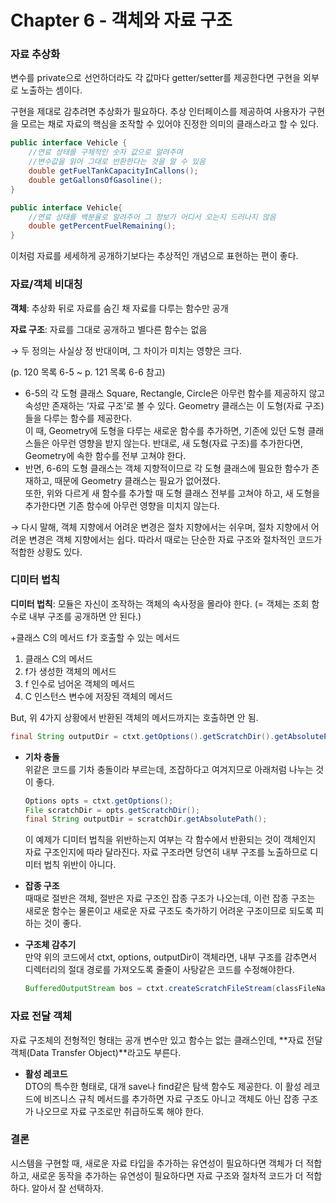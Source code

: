 # Chapter 6 - 객체와 자료 구조

### 자료 추상화

 변수를 private으로 선언하더라도 각 값마다 getter/setter를 제공한다면 구현을 외부로 노출하는 셈이다.

 구현을 제대로 감추려면 추상화가 필요하다. 추상 인터페이스를 제공하여 사용자가 구현을 모르는 채로 자료의 핵심을 조작할 수 있어야 진정한 의미의 클래스라고 할 수 있다.

```java
public interface Vehicle {
	//연료 상태를 구체적인 숫자 값으로 알려주며 
	//변수값을 읽어 그대로 반환한다는 것을 알 수 있음
	double getFuelTankCapacityInCallons();
	double getGallonsOfGasoline();
}

public interface Vehicle{
	//연료 상태를 백분율로 알려주어 그 정보가 어디서 오는지 드러나지 않음
	double getPercentFuelRemaining();
}
```

 이처럼 자료를 세세하게 공개하기보다는 추상적인 개념으로 표현하는 편이 좋다.

### 자료/객체 비대칭

**객체**: 추상화 뒤로 자료를 숨긴 채 자료를 다루는 함수만 공개

**자료 구조**: 자료를 그대로 공개하고 별다른 함수는 없음

→ 두 정의는 사실상 정 반대이며, 그 차이가 미치는 영향은 크다.

(p. 120 목록 6-5 ~ p. 121 목록 6-6 참고)

- 6-5의 각 도형 클래스 Square, Rectangle, Circle은 아무런 함수를 제공하지 않고 속성만 존재하는 ‘자료 구조’로 볼 수 있다. Geometry 클래스는 이 도형(자료 구조)들을 다루는 함수를 제공한다.</br>
 이 때, Geometry에 도형을 다루는 새로운 함수를 추가하면, 기존에 있던 도형 클래스들은 아무런 영향을 받지 않는다. 반대로, 새 도형(자료 구조)를 추가한다면, Geometry에 속한 함수를 전부 고쳐야 한다.
- 반면, 6-6의 도형 클래스는 객체 지향적이므로 각 도형 클래스에 필요한 함수가 존재하고, 때문에 Geometry 클래스는 필요가 없어졌다.</br>
 또한, 위와 다르게 새 함수를 추가할 때 도형 클래스 전부를 고쳐야 하고, 새 도형을 추가한다면 기존 함수에 아무런 영향을 미치지 않는다.

→ 다시 말해, 객체 지향에서 어려운 변경은 절차 지향에서는 쉬우며, 절차 지향에서 어려운 변경은 객체 지향에서는 쉽다. 따라서 때로는 단순한 자료 구조와 절차적인 코드가 적합한 상황도 있다.

### 디미터 법칙

 **디미터 법칙**: 모듈은 자신이 조작하는 객체의 속사정을 몰라야 한다. (= 객체는 조회 함수로 내부 구조를 공개하면 안 된다.)

 +클래스 C의 메서드 f가 호출할 수 있는 메서드

1. 클래스 C의 메서드
2. f가 생성한 객체의 메서드
3. f 인수로 넘어온 객체의 메서드
4. C 인스턴스 변수에 저장된 객체의 메서드

 But, 위 4가지 상황에서 반환된 객체의 메서드까지는 호출하면 안 됨.

```java
final String outputDir = ctxt.getOptions().getScratchDir().getAbsolutePath();
```

- **기차 충돌** </br>
 위같은 코드를 기차 충돌이라 부르는데, 조잡하다고 여겨지므로 아래처럼 나누는 것이 좋다.
    
    ```java
    Options opts = ctxt.getOptions();
    File scratchDir = opts.getScratchDir();
    final String outputDir = scratchDir.getAbsolutePath();
    ```
    
     이 예제가 디미터 법칙을 위반하는지 여부는 각 함수에서 반환되는 것이 객체인지 자료 구조인지에 따라 달라진다. 자료 구조라면 당연히 내부 구조를 노출하므로 디미터 법칙 위반이 아니다.
    
- **잡종 구조** </br>
 때때로 절반은 객체, 절반은 자료 구조인 잡종 구조가 나오는데, 이런 잡종 구조는 새로운 함수는 물론이고 새로운 자료 구조도 축가하기 어려운 구조이므로 되도록 피하는 것이 좋다.
- **구조체 감추기** </br>
 만약 위의 코드에서 ctxt, options, outputDir이 객체라면, 내부 구조를 감추면서 디렉터리의 절대 경로를 가져오도록 줄줄이 사탕같은 코드를 수정해야한다.
    
    ```java
    BufferedOutputStream bos = ctxt.createScratchFileStream(classFileName);
    ```
    

### 자료 전달 객체

 자료 구조체의 전형적인 형태는 공개 변수만 있고 함수는 없는 클래스인데, **자료 전달 객체(Data Transfer Object)**라고도 부른다.

- **활성 레코드** </br>
 DTO의 특수한 형태로, 대개 save나 find같은 탐색 함수도 제공한다. 이 활성 레코드에 비즈니스 규칙 메서드를 추가하면 자료 구조도 아니고 객체도 아닌 잡종 구조가 나오므로 자료 구조로만 취급하도록 해야 한다.

### 결론

 시스템을 구현할 때, 새로운 자료 타입을 추가하는 유연성이 필요하다면 객체가 더 적합하고, 새로운 동작을 추가하는 유연성이 필요하다면 자료 구조와 절차적 코드가 더 적합하다. 알아서 잘 선택하자.
